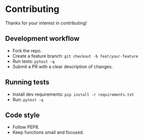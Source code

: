 # Contributing

Thanks for your interest in contributing!

## Development workflow
- Fork the repo.
- Create a feature branch: `git checkout -b feat/your-feature`
- Run tests: `pytest -q`
- Submit a PR with a clear description of changes.

## Running tests
- Install dev requirements: `pip install -r requirements.txt`
- Run: `pytest -q`

## Code style
- Follow PEP8.
- Keep functions small and focused.

